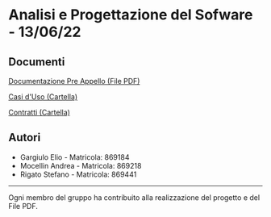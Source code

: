 # Analisi e Progettazione del Sofware - 13/06/22
## Documenti
[Documentazione Pre Appello (File PDF)](PDF_PREAPPELLO_TRAVEL_ON_869184_869218_869441.pdf)

[Casi d'Uso (Cartella)](TravelOn/Casi_d'uso)

[Contratti (Cartella)](TravelOn/Contratti)

## Autori 

- Gargiulo Elio - Matricola: 869184
- Mocellin Andrea - Matricola: 869218
- Rigato Stefano - Matricola: 869441

<hr>

Ogni membro del gruppo ha contribuito alla realizzazione del progetto e del File PDF.
